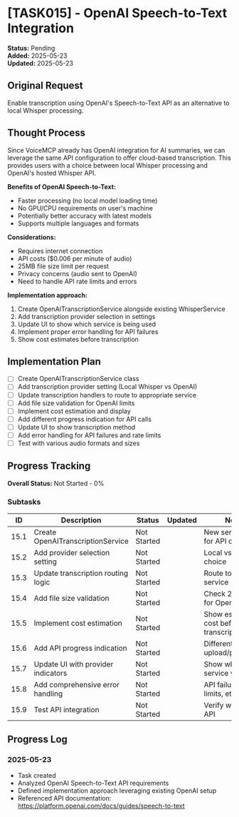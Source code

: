# [TASK015] - OpenAI Speech-to-Text Integration

**Status:** Pending  
**Added:** 2025-05-23  
**Updated:** 2025-05-23

## Original Request
Enable transcription using OpenAI's Speech-to-Text API as an alternative to local Whisper processing.

## Thought Process
Since VoiceMCP already has OpenAI integration for AI summaries, we can leverage the same API configuration to offer cloud-based transcription. This provides users with a choice between local Whisper processing and OpenAI's hosted Whisper API.

**Benefits of OpenAI Speech-to-Text:**
- Faster processing (no local model loading time)
- No GPU/CPU requirements on user's machine
- Potentially better accuracy with latest models
- Supports multiple languages and formats

**Considerations:**
- Requires internet connection
- API costs ($0.006 per minute of audio)
- 25MB file size limit per request
- Privacy concerns (audio sent to OpenAI)
- Need to handle API rate limits and errors

**Implementation approach:**
1. Create OpenAITranscriptionService alongside existing WhisperService
2. Add transcription provider selection in settings
3. Update UI to show which service is being used
4. Implement proper error handling for API failures
5. Show cost estimates before transcription

## Implementation Plan
- [ ] Create OpenAITranscriptionService class
- [ ] Add transcription provider setting (Local Whisper vs OpenAI)
- [ ] Update transcription handlers to route to appropriate service
- [ ] Add file size validation for OpenAI limits
- [ ] Implement cost estimation and display
- [ ] Add different progress indication for API calls
- [ ] Update UI to show transcription method
- [ ] Add error handling for API failures and rate limits
- [ ] Test with various audio formats and sizes

## Progress Tracking

**Overall Status:** Not Started - 0%

### Subtasks
| ID | Description | Status | Updated | Notes |
|----|-------------|--------|---------|-------|
| 15.1 | Create OpenAITranscriptionService | Not Started | | New service class for API calls |
| 15.2 | Add provider selection setting | Not Started | | Local vs OpenAI choice |
| 15.3 | Update transcription routing logic | Not Started | | Route to correct service |
| 15.4 | Add file size validation | Not Started | | Check 25MB limit for OpenAI |
| 15.5 | Implement cost estimation | Not Started | | Show estimated cost before transcription |
| 15.6 | Add API progress indication | Not Started | | Different UI for upload/processing |
| 15.7 | Update UI with provider indicators | Not Started | | Show which service was used |
| 15.8 | Add comprehensive error handling | Not Started | | API failures, rate limits, etc. |
| 15.9 | Test API integration | Not Started | | Verify with OpenAI API |

## Progress Log
### 2025-05-23
- Task created
- Analyzed OpenAI Speech-to-Text API requirements
- Defined implementation approach leveraging existing OpenAI setup
- Referenced API documentation: https://platform.openai.com/docs/guides/speech-to-text
